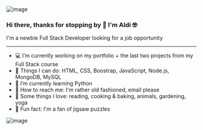 ![image](https://user-images.githubusercontent.com/75340355/119553710-423ac000-bd72-11eb-88fb-885937a081f0.png)


### Hi there, thanks for stopping by 👋 I'm Aldi 🤓



I'm a newbie Full Stack Developer looking for a job opportunity

<!--
**aldanadc/aldanadc** is a ✨ _special_ ✨ repository because its `README.md` (this file) appears on your GitHub profile.

Here are some ideas to get you started:
-->

---

- 💻 I’m currently working on my portfolio + the last two projects from my Full Stack course
- 🧰 Things I can do: HTML, CSS, Boostrap, JavaScript, Node.js, MongoDB, MySQL
- 🌱 I’m currently learning Python
- 📧 How to reach me: I'm rather old fashioned, email please
- 💚 Some things I love: reading, cooking & baking, animals, gardening, yoga
- 🧩 Fun fact: I'm a fan of jigsaw puzzles



![image](https://user-images.githubusercontent.com/75340355/119553739-4b2b9180-bd72-11eb-8ee7-784817548a1a.png)

